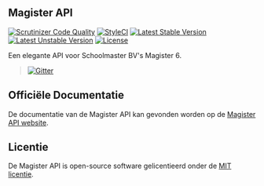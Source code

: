 ## Magister API
[![Scrutinizer Code Quality](https://scrutinizer-ci.com/g/Stanvk/Magister/badges/quality-score.png?b=master)](https://scrutinizer-ci.com/g/Stanvk/Magister/?branch=master)
[![StyleCI](https://styleci.io/repos/29094110/shield)](https://styleci.io/repos/29094110)
[![Latest Stable Version](https://poser.pugx.org/stanvk/magister/v/stable.svg)](https://packagist.org/packages/stanvk/magister)
[![Latest Unstable Version](https://poser.pugx.org/stanvk/magister/v/unstable.svg)](https://packagist.org/packages/stanvk/magister)
[![License](https://poser.pugx.org/stanvk/magister/license.svg)](https://packagist.org/packages/stanvk/magister)

Een elegante API voor Schoolmaster BV's Magister 6.

> [![Gitter](https://badges.gitter.im/Join%20Chat.svg)](https://gitter.im/Stanvk/Magister?utm_source=badge&utm_medium=badge&utm_campaign=pr-badge)

## Officiële Documentatie

De documentatie van de Magister API kan gevonden worden op de [Magister API website](http://www.magister-api.nl).

## Licentie

De Magister API is open-source software gelicentieerd onder de [MIT licentie](http://opensource.org/licenses/MIT).
